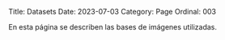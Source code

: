 Title: Datasets
Date: 2023-07-03
Category: Page
Ordinal: 003

En esta página se describen las bases de imágenes utilizadas.

